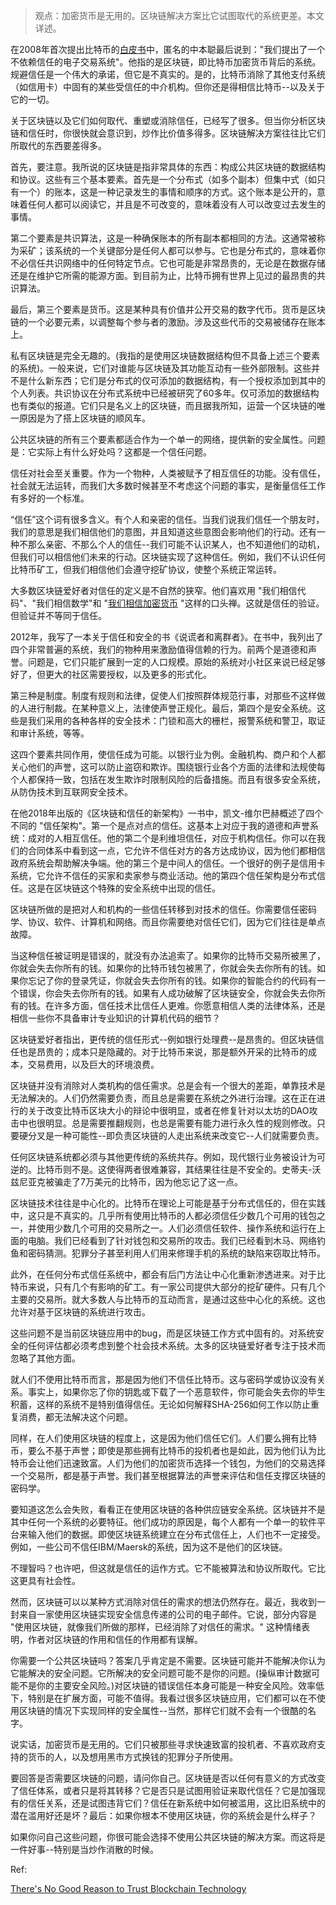 > 观点：加密货币是无用的。区块链解决方案比它试图取代的系统更差。本文详述。

在2008年首次提出比特币的[白皮书](https://bitcoin.org/bitcoin.pdf)中，匿名的中本聪最后说到："我们提出了一个不依赖信任的电子交易系统"。他指的是区块链，即比特币加密货币背后的系统。规避信任是一个伟大的承诺，但它是不真实的。是的，比特币消除了其他支付系统（如信用卡）中固有的某些受信任的中介机构。但你还是得相信比特币--以及关于它的一切。

关于区块链以及它们如何取代、重塑或消除信任，已经写了很多。但当你分析区块链和信任时，你很快就会意识到，炒作比价值多得多。区块链解决方案往往比它们所取代的东西要差得多。

首先，要注意。我所说的区块链是指非常具体的东西：构成公共区块链的数据结构和协议。这些有三个基本要素。首先是一个分布式（如多个副本）但集中式（如只有一个）的账本，这是一种记录发生的事情和顺序的方式。这个账本是公开的，意味着任何人都可以阅读它，并且是不可改变的，意味着没有人可以改变过去发生的事情。

第二个要素是共识算法，这是一种确保账本的所有副本都相同的方法。这通常被称为采矿；该系统的一个关键部分是任何人都可以参与。它也是分布式的，意味着你不必信任共识网络中的任何特定节点。它也可能是非常昂贵的，无论是在数据存储还是在维护它所需的能源方面。到目前为止，比特币拥有世界上见过的最昂贵的共识算法。

最后，第三个要素是货币。这是某种具有价值并公开交易的数字代币。货币是区块链的一个必要元素，以调整每个参与者的激励。涉及这些代币的交易被储存在账本上。

私有区块链是完全无趣的。(我指的是使用区块链数据结构但不具备上述三个要素的系统)。一般来说，它们对谁能与区块链及其功能互动有一些外部限制。这些并不是什么新东西；它们是分布式的仅可添加的数据结构，有一个授权添加到其中的个人列表。共识协议在分布式系统中已经被研究了60多年。仅可添加的数据结构也有类似的报道。它们只是名义上的区块链，而且据我所知，运营一个区块链的唯一原因是为了搭上区块链的顺风车。

公共区块链的所有三个要素都适合作为一个单一的网络，提供新的安全属性。问题是：它实际上有什么好处吗？这都是一个信任问题。

信任对社会至关重要。作为一个物种，人类被赋予了相互信任的功能。没有信任，社会就无法运转，而我们大多数时候甚至不考虑这个问题的事实，是衡量信任工作有多好的一个标准。

“信任”这个词有很多含义。有个人和亲密的信任。当我们说我们信任一个朋友时，我们的意思是我们相信他们的意图，并且知道这些意图会影响他们的行动。还有一种不那么亲密、不那么个人的信任--我们可能不认识某人，也不知道他们的动机，但我们可以相信他们未来的行动。区块链实现了这种信任。例如，我们不认识任何比特币矿工，但我们相信他们会遵守挖矿协议，使整个系统正常运转。

大多数区块链爱好者对信任的定义是不自然的狭窄。他们喜欢用 "我们相信代码"、"我们相信数学"和 "[我们相信加密货币](https://cryptoclothing.org/product/crypto-shirt/) "这样的口头禅。这就是信任的验证。但验证并不等同于信任。

2012年，我写了一本关于信任和安全的书《说谎者和离群者》。在书中，我列出了四个非常普遍的系统，我们的物种用来激励值得信赖的行为。前两个是道德和声誉。问题是，它们只能扩展到一定的人口规模。原始的系统对小社区来说已经足够好了，但更大的社区需要授权，以及更多的形式化。

第三种是制度。制度有规则和法律，促使人们按照群体规范行事，对那些不这样做的人进行制裁。在某种意义上，法律使声誉正规化。最后，第四个是安全系统。这些是我们采用的各种各样的安全技术：门锁和高大的栅栏，报警系统和警卫，取证和审计系统，等等。



这四个要素共同作用，使信任成为可能。以银行业为例。金融机构、商户和个人都关心他们的声誉，这可以防止盗窃和欺诈。围绕银行业各个方面的法律和法规使每个人都保持一致，包括在发生欺诈时限制风险的后备措施。而且有很多安全系统，从防伪技术到互联网安全技术。

在他2018年出版的《区块链和信任的新架构》一书中，凯文-维尔巴赫概述了四个不同的 "信任架构"。第一个是点对点的信任。这基本上对应于我的道德和声誉系统：成对的人相互信任。他的第二个是利维坦信任，对应于机构信任。你可以在我们的合同体系中看到这一点，它允许不信任对方的各方达成协议，因为他们都相信政府系统会帮助解决争端。他的第三个是中间人的信任。一个很好的例子是信用卡系统，它允许不信任的买家和卖家参与商业活动。他的第四个信任架构是分布式信任。这是在区块链这个特殊的安全系统中出现的信任。

区块链所做的是把对人和机构的一些信任转移到对技术的信任。你需要信任密码学、协议、软件、计算机和网络。而且你需要绝对信任它们，因为它们往往是单点故障。

当这种信任被证明是错误的，就没有办法追索了。如果你的比特币交易所被黑了，你就会失去你所有的钱。如果你的比特币钱包被黑了，你就会失去你所有的钱。如果你忘记了你的登录凭证，你就会失去你所有的钱。如果你的智能合约的代码有一个错误，你会失去你所有的钱。如果有人成功破解了区块链安全，你就会失去你所有的钱。在许多方面，信任技术比信任人更难。你愿意相信人类的法律体系，还是相信一些你不具备审计专业知识的计算机代码的细节？

区块链爱好者指出，更传统的信任形式--例如银行处理费--是昂贵的。但区块链信任也是昂贵的；成本只是隐藏的。对于比特币来说，那是额外开采的比特币的成本，交易费用，以及巨大的环境浪费。

区块链并没有消除对人类机构的信任需求。总是会有一个很大的差距，单靠技术是无法解决的。人们仍然需要负责，而且总是需要在系统之外进行治理。这在正在进行的关于改变比特币区块大小的辩论中很明显，或者在修复针对以太坊的DAO攻击中也很明显。总是需要推翻规则，也总是需要有能力进行永久性的规则修改。只要硬分叉是一种可能性--即负责区块链的人走出系统来改变它--人们就需要负责。

任何区块链系统都必须与其他更传统的系统共存。例如，现代银行业务被设计为可逆的。比特币则不是。这使得两者很难兼容，其结果往往是不安全的。史蒂夫-沃兹尼亚克被骗走了7万美元的比特币，因为他忘记了这一点。

区块链技术往往是中心化的。比特币在理论上可能是基于分布式信任的，但在实践中，这只是不真实的。几乎所有使用比特币的人都必须信任少数几个可用的钱包之一，并使用少数几个可用的交易所之一。人们必须信任软件、操作系统和运行在上面的电脑。我们已经看到了针对钱包和交易所的攻击。我们已经看到木马、网络钓鱼和密码猜测。犯罪分子甚至利用人们用来修理手机的系统的缺陷来窃取比特币。

此外，在任何分布式信任系统中，都会有后门方法让中心化重新渗透进来。对于比特币来说，只有几个有影响的矿工。有一家公司提供大部分的挖矿硬件。只有几个主要的交易所。就大多数人与比特币的互动而言，是通过这些中心化的系统。这也允许对基于区块链的系统进行攻击。

这些问题不是当前区块链应用中的bug，而是区块链工作方式中固有的。对系统安全的任何评估都必须考虑到整个社会技术系统。太多的区块链爱好者专注于技术而忽略了其他方面。

就人们不使用比特币而言，那是因为他们不信任比特币。这与密码学或协议没有关系。事实上，如果你忘了你的钥匙或下载了一个恶意软件，你可能会失去你的毕生积蓄，这样的系统不是特别值得信任。无论如何解释SHA-256如何工作以防止重复消费，都无法解决这个问题。

同样，在人们使用区块链的程度上，这是因为他们信任它们。人们要么拥有比特币，要么不基于声誉；即使是那些拥有比特币的投机者也是如此，因为他们认为比特币会让他们迅速致富。人们为他们的加密货币选择一个钱包，为他们的交易选择一个交易所，都是基于声誉。我们甚至根据算法的声誉来评估和信任支撑区块链的密码学。

要知道这怎么会失败，看看正在使用区块链的各种供应链安全系统。区块链并不是其中任何一个系统的必要特征。他们成功的原因是，每个人都有一个单一的软件平台来输入他们的数据。即使区块链系统建立在分布式信任上，人们也不一定接受。例如，一些公司不信任IBM/Maersk的系统，因为这不是他们的区块链。

不理智吗？也许吧，但这就是信任的运作方式。它不能被算法和协议所取代。它比这更具有社会性。

然而，区块链可以以某种方式消除对信任的需求的想法仍然存在。最近，我收到一封来自一家使用区块链实现安全信息传递的公司的电子邮件。它说，部分内容是 "使用区块链，就像我们所做的那样，已经消除了对信任的需求。" 这种情绪表明，作者对区块链的作用和信任的作用都有误解。

你需要一个公共区块链吗？答案几乎肯定是不需要。区块链可能并不能解决你认为它能解决的安全问题。它所解决的安全问题可能不是你的问题。(操纵审计数据可能不是你的主要安全风险。)对区块链的错误信任本身可能是一种安全风险。效率低下，特别是在扩展方面，可能不值得。我看过很多区块链应用，它们都可以在不使用区块链的情况下实现同样的安全属性--当然，那样它们就不会有一个很酷的名字。

说实话，加密货币是无用的。它们只被那些寻求快速致富的投机者、不喜欢政府支持的货币的人，以及想用黑市方式换钱的犯罪分子所使用。

要回答是否需要区块链的问题，请问你自己。区块链是否以任何有意义的方式改变了信任体系，或者只是将其转移？它是否只是试图用验证来取代信任？它是加强现有的信任关系，还是试图违背它们？信任在新系统中如何被滥用，这比旧系统中的潜在滥用好还是坏？最后：如果你根本不使用区块链，你的系统会是什么样子？

如果你问自己这些问题，你很可能会选择不使用公共区块链的解决方案。而这将是一件好事--特别是当炒作消散的时候。

Ref:

[There's No Good Reason to Trust Blockchain Technology](https://www.wired.com/story/theres-no-good-reason-to-trust-blockchain-technology/)

